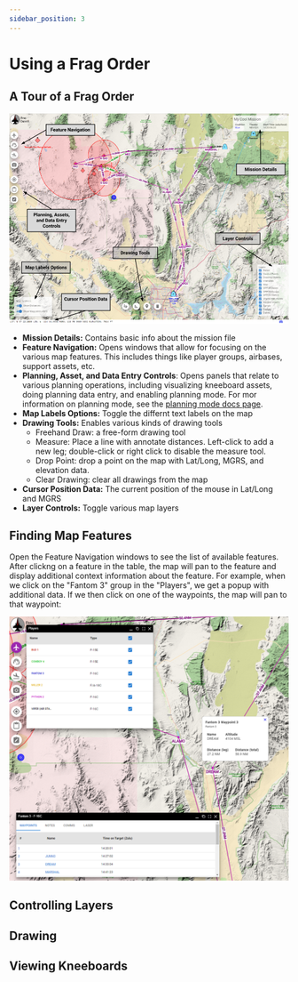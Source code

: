 ```yaml
---
sidebar_position: 3
---
```


# Using a Frag Order

## A Tour of a Frag Order


![Frag Order Tour](../static/img/public-2.png)

* <b>Mission Details:</b> Contains basic info about the mission file 
* <b>Feature Navigation:</b> Opens windows that allow for focusing on the various map features. This includes things like player groups, airbases, support assets, etc.
* <b>Planning, Asset, and Data Entry Controls</b>: Opens panels that relate to various planning operations, including visualizing kneeboard assets, doing planning data entry, and enabling planning mode. For mor information on planning mode, see the [planning mode docs page](./7-planning-a-flight.md).
* <b>Map Labels Options:</b> Toggle the differnt text labels on the map
* <b>Drawing Tools:</b> Enables various kinds of drawing tools
    * Freehand Draw: a free-form drawing tool
    * Measure: Place a line with annotate distances. Left-click to add a new leg; double-click or right click to disable the measure tool.
    * Drop Point: drop a point on the map with Lat/Long, MGRS, and elevation data.
    * Clear Drawing: clear all drawings from the map
* <b>Cursor Position Data:</b> The current position of the mouse in Lat/Long and MGRS
* <b>Layer Controls:</b> Toggle various map layers


## Finding Map Features

Open the Feature Navigation windows to see the list of available features. After clickng on a feature in the table, the map will pan to the feature and display additional context information about the feature. For example, when we click on the "Fantom 3" group in the "Players", we get a popup with additional data. If we then click on one of the waypoints, the map will pan to that waypoint:

![Selected Feature](../static/img/public-3.png)

## Controlling Layers

## Drawing

## Viewing Kneeboards


